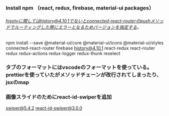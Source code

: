 ### Install npm （react, redux, firebase, material-ui packages）

###### hisotyに関してはhistory@4.10.1でないとconnected-react-routerのpushメソッドでルーティングした際にエラーとなるためバージョンを指定する。

npm install --save @material-ui/core @material-ui/icons @material-ui/styles connected-react-router firebase history@4.10.1 react-redux react-router redux redux-actions redux-logger redux-thunk reselect 

### タブのフォーマットにはvscodeのフォーマットを使っている。prettierを使っていたがメソッドチェーンが改行されてしまったり、jsxのmap

### 画像スライドのためにreact-id-swiperを追加
swiper@5.4.2 react-id-swiper@3.0.0
